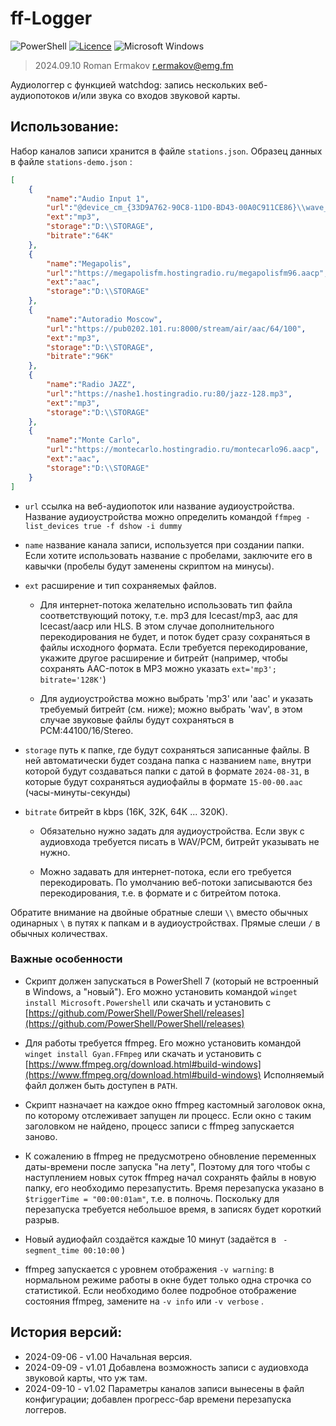# ff-Logger

![PowerShell](https://img.shields.io/badge/PowerShell-%235391FE.svg?style=for-the-badge&logo=powershell&logoColor=white)
[![Licence](https://img.shields.io/github/license/ykmn/ff-Logger?style=for-the-badge)](./LICENSE)
![Microsoft Windows](https://img.shields.io/badge/Microsoft-Windows-%FF5F91FF.svg?style=for-the-badge&logo=Microsoft%20Windows&logoColor=white)

> 2024.09.10 Roman Ermakov <r.ermakov@emg.fm>

Аудиологгер с функцией watchdog: запись нескольких веб-аудиопотоков и/или звука
со входов звуковой карты.

## Использование:

Набор каналов записи хранится в файле `stations.json`. Образец данных в файле `stations-demo.json` :

```json
[
    {
        "name":"Audio Input 1",
        "url":"@device_cm_{33D9A762-90C8-11D0-BD43-00A0C911CE86}\\wave_{F84408DF-9C57-4C98-A66F-FBCC9EA194DD}",
        "ext":"mp3",
        "storage":"D:\\STORAGE",
        "bitrate":"64K"       
    },
    {
        "name":"Megapolis",
        "url":"https://megapolisfm.hostingradio.ru/megapolisfm96.aacp",
        "ext":"aac",
        "storage":"D:\\STORAGE"   
    },
    {
        "name":"Autoradio Moscow",
        "url":"https://pub0202.101.ru:8000/stream/air/aac/64/100",
        "ext":"mp3",
        "storage":"D:\\STORAGE",
        "bitrate":"96K"
    },
    {
        "name":"Radio JAZZ",
        "url":"https://nashe1.hostingradio.ru:80/jazz-128.mp3",
        "ext":"mp3",
        "storage":"D:\\STORAGE"   
    },
    {
        "name":"Monte Carlo",
        "url":"https://montecarlo.hostingradio.ru/montecarlo96.aacp",
        "ext":"aac",
        "storage":"D:\\STORAGE"   
    }
]
```

* `url` ссылка на веб-аудиопоток или название аудиоустройства. Название
аудиоустройства можно определить командой
`ffmpeg -list_devices true -f dshow -i dummy`

* `name` название канала записи, используется при создании папки.
Если хотите использовать название с пробелами, заключите его в кавычки
(пробелы будут заменены скриптом на минусы).

* `ext` расширение и тип сохраняемых файлов.

    * Для интернет-потока желательно использовать тип файла соответствующий
потоку, т.е. mp3 для Icecast/mp3, aac для Icecast/aacp или HLS.
В этом случае дополнительного перекодирования не будет, и поток будет сразу
сохраняться в файлы исходного формата. Если требуется перекодирование,
укажите другое расширение и битрейт (например, чтобы сохранять AAC-поток в MP3
можно указать `ext='mp3'; bitrate='128K'`)

    * Для аудиоустройства можно выбрать 'mp3' или 'aac' и указать требуемый
битрейт (см. ниже); можно выбрать 'wav', в этом случае звуковые файлы
будут сохраняться в PCM:44100/16/Stereo.

* `storage` путь к папке, где будут сохраняться записанные файлы.
В ней автоматически будет создана папка с названием `name`, внутри которой
будут создаваться папки с датой в формате `2024-08-31`, в которые будут
сохраняться аудиофайлы в формате `15-00-00.aac` (часы-минуты-секунды)

* `bitrate` битрейт в kbps (16K, 32K, 64K ... 320K).

    * Обязательно нужно задать для аудиоустройства. Если звук с аудиовхода
требуется писать в WAV/PCM, битрейт указывать не нужно.

    * Можно задавать для интернет-потока, если его требуется перекодировать.
По умолчанию веб-потоки записываются без перекодирования, т.е. в формате
и с битрейтом потока.

Обратите внимание на двойные обратные слеши `\\` вместо обычных одинарных `\`
в путях к папкам и в аудиоустройствах. Прямые слеши `/` в обычных количествах.



### Важные особенности

* Скрипт должен запускаться в PowerShell 7 (который не встроенный в Windows,
а "новый"). Его можно установить командой `winget install Microsoft.Powershell`
или скачать и установить с
[https://github.com/PowerShell/PowerShell/releases](https://github.com/PowerShell/PowerShell/releases)

* Для работы требуется ffmpeg. Его можно установить командой
`winget install Gyan.FFmpeg` или скачать и установить с
[https://www.ffmpeg.org/download.html#build-windows](https://www.ffmpeg.org/download.html#build-windows)
Исполняемый файл должен быть доступен в `PATH`.

* Скрипт назначает на каждое окно ffmpeg кастомный заголовок окна, по которому
отслеживает запущен ли процесс. Если окно с таким заголовком не найдено,
процесс записи с ffmpeg запускается заново.

* К сожалению в ffmpeg не предусмотрено обновление переменных даты-времени
после запуска "на лету", Поэтому для того чтобы с наступлением новых суток
ffmpeg начал сохранять файлы в новую папку, его необходимо перезапустить.
Время перезапуска указано в `$triggerTime = "00:00:01am"`, т.е.
в полночь. Поскольку для перезапуска требуется небольшое время, в записях
будет короткий разрыв.

* Новый аудиофайл создаётся каждые 10 минут (задаётся в ` -segment_time 00:10:00` )

* ffmpeg запускается с уровнем отображения ` -v warning `: в нормальном
режиме работы в окне будет только одна строчка со статистикой. Если необходимо
более подробное отображение состояния ffmpeg, замените на ` -v info `
или ` -v verbose ` .


## История версий:
* 2024-09-06 - v1.00 Начальная версия.
* 2024-09-09 - v1.01 Добавлена возможность записи с аудиовхода звуковой карты, что уж там.
* 2024-09-10 - v1.02 Параметры каналов записи вынесены в файл конфигурации; добавлен прогресс-бар времени перезапуска логгеров.